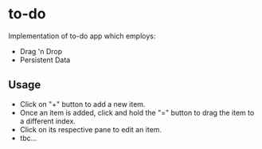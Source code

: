 # to-do

Implementation of to-do app which employs:
- Drag 'n Drop
- Persistent Data

## Usage

- Click on "+" button to add a new item. 
- Once an item is added, click and hold the "=" button to drag the item to a different index.
- Click on its respective pane to edit an item.
- tbc... 